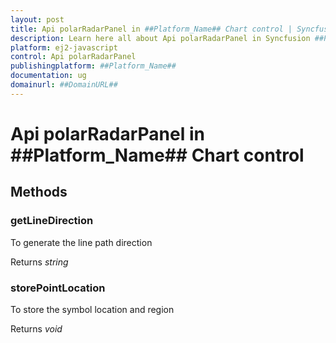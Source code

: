 ```yaml
---
layout: post
title: Api polarRadarPanel in ##Platform_Name## Chart control | Syncfusion
description: Learn here all about Api polarRadarPanel in Syncfusion ##Platform_Name## Chart control of Syncfusion Essential JS 2 and more.
platform: ej2-javascript
control: Api polarRadarPanel 
publishingplatform: ##Platform_Name##
documentation: ug
domainurl: ##DomainURL##
---
```


# Api polarRadarPanel in ##Platform_Name## Chart control

## Methods

### getLineDirection

To generate the line path direction

Returns *string*

### storePointLocation

To store the symbol location and region

Returns *void*
